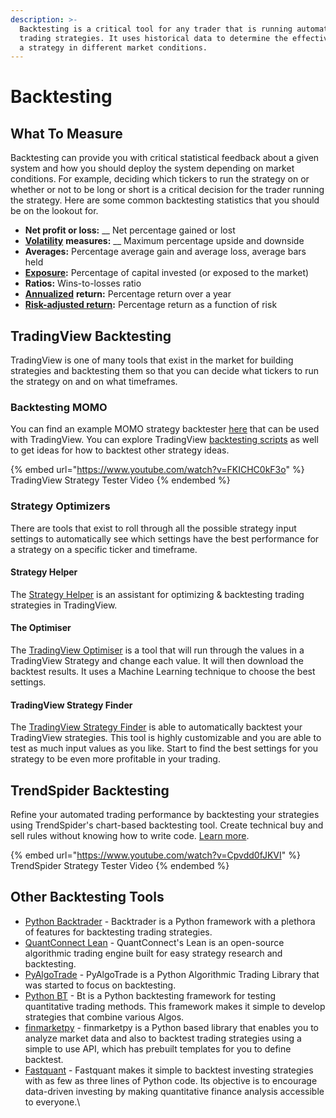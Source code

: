 ```yaml
---
description: >-
  Backtesting is a critical tool for any trader that is running automated
  trading strategies. It uses historical data to determine the effectiveness of
  a strategy in different market conditions.
---
```


# Backtesting

## What To Measure

Backtesting can provide you with critical statistical feedback about a given system and how you should deploy the system depending on market conditions. For example, deciding which tickers to run the strategy on or whether or not to be long or short is a critical decision for the trader running the strategy. Here are some common backtesting statistics that you should be on the lookout for.

* **Net profit or loss:** __ Net percentage gained or lost
* [**Volatility**](https://www.investopedia.com/terms/v/volatility.asp) **measures:** __ Maximum percentage upside and downside
* **Averages:** Percentage average gain and average loss, average bars held
* [**Exposure**](https://www.investopedia.com/terms/m/marketexposure.asp)**:** Percentage of capital invested (or exposed to the market)
* **Ratios:** Wins-to-losses ratio
* [**Annualized**](https://www.investopedia.com/terms/a/annualize.asp) **return:** Percentage return over a year
* [**Risk-adjusted return**](https://www.investopedia.com/terms/r/riskadjustedreturn.asp)**:** Percentage return as a function of risk

## TradingView Backtesting

TradingView is one of many tools that exist in the market for  building strategies and backtesting them so that you can decide what tickers to run the strategy on and on what timeframes.

### Backtesting MOMO

You can find an example MOMO strategy backtester [here](tradingview.md#complex-strategy) that can be used with TradingView. You can explore TradingView [backtesting scripts](https://www.tradingview.com/scripts/backtesting/) as well to get ideas for how to backtest other strategy ideas.

{% embed url="https://www.youtube.com/watch?v=FKICHC0kF3o" %}
TradingView Strategy Tester Video
{% endembed %}

### Strategy Optimizers

There are tools that exist to roll through all the possible strategy input settings to automatically see which settings have the best performance for a strategy on a specific ticker and timeframe.

#### Strategy Helper

The [Strategy Helper](https://chrome.google.com/webstore/detail/strategy-helper/emcpjechgmpcnjphefjekmdlaljbiegp) is an assistant for optimizing & backtesting trading strategies in TradingView.

#### The Optimiser

The [TradingView Optimiser](https://chrome.google.com/webstore/detail/the-optimiser/emcpjechgmpcnjphefjekmdlaljbiegp) is a tool that will run through the values in a TradingView Strategy and change each value. It will then download the backtest results. It uses a Machine Learning technique to choose the best settings.

#### TradingView Strategy Finder

The [TradingView Strategy Finder](https://chrome.google.com/webstore/detail/tradingview-strategy-find/jdepgjdjpmpjljfdcmnbjmafkbckkhko?hl=en) is able to automatically backtest your TradingView strategies. This tool is highly customizable and you are able to test as much input values as you like. Start to find the best settings for you strategy to be even more profitable in your trading.

## TrendSpider Backtesting

Refine your automated trading performance by backtesting your strategies using TrendSpider's chart-based backtesting tool. Create technical buy and sell rules without knowing how to write code. [Learn more](https://trendspider.com/product/backtesting/).

{% embed url="https://www.youtube.com/watch?v=Cpvdd0fJKVI" %}
TrendSpider Strategy Tester Video
{% endembed %}

## Other Backtesting Tools

* [Python Backtrader](https://github.com/mementum/backtrader) - Backtrader is a Python framework with a plethora of features for backtesting trading strategies.
* [QuantConnect Lean](https://github.com/QuantConnect/Lean) - QuantConnect's Lean is an open-source algorithmic trading engine built for easy strategy research and backtesting.
* [PyAlgoTrade](https://github.com/gbeced/pyalgotrade) - PyAlgoTrade is a Python Algorithmic Trading Library that was started to focus on backtesting.
* [Python BT](https://github.com/pmorissette/bt) - Bt is a Python backtesting framework for testing quantitative trading methods. This framework makes it simple to develop strategies that combine various Algos.
* [finmarketpy](https://github.com/cuemacro/finmarketpy) - finmarketpy is a Python based library that enables you to analyze market data and also to backtest trading strategies using a simple to use API, which has prebuilt templates for you to define backtest.
* [Fastquant](https://github.com/enzoampil/fastquant) - Fastquant makes it simple to backtest investing strategies with as few as three lines of Python code. Its objective is to encourage data-driven investing by making quantitative finance analysis accessible to everyone.\
